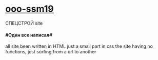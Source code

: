 # [ooo-ssm19](http://ccm19.ru/)
СПЕЦСТРОЙ site
#### #Один все написал#
all site been written in HTML just a small part in css
the site having no functions, just surfing from a url to another 


